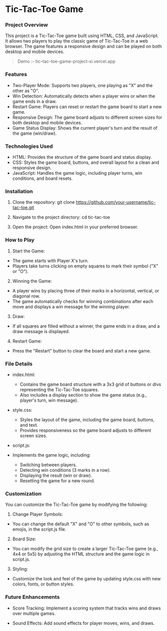 # Tic-Tac-Toe Game
### Project Overview
This project is a Tic-Tac-Toe game built using HTML, CSS, and JavaScript. It allows two players to play the classic game of Tic-Tac-Toe in a web browser. The game features a responsive design and can be played on both desktop and mobile devices.

> Demo :- tic-tac-toe-game-project-xi.vercel.app

### Features
- Two-Player Mode: Supports two players, one playing as "X" and the other as "O".
- Win Detection: Automatically detects when a player wins or when the game ends in a draw.
- Restart Game: Players can reset or restart the game board to start a new game.
- Responsive Design: The game board adjusts to different screen sizes for both desktop and mobile devices.
- Game Status Display: Shows the current player's turn and the result of the game (win/draw).
### Technologies Used
- HTML: Provides the structure of the game board and status display.
- CSS: Styles the game board, buttons, and overall layout for a clean and responsive design.
- JavaScript: Handles the game logic, including player turns, win conditions, and board resets.

### Installation
1. Clone the repository:
git clone https://github.com/your-username/tic-tac-toe.git

2. Navigate to the project directory:
cd tic-tac-toe

3. Open the project: Open index.html in your preferred browser.

### How to Play
1. Start the Game:

- The game starts with Player X's turn.
- Players take turns clicking on empty squares to mark their symbol ("X" or "O").

2. Winning the Game:
- A player wins by placing three of their marks in a horizontal, vertical, or diagonal row.
- The game automatically checks for winning combinations after each move and displays a win message for the winning player.

3. Draw:
- If all squares are filled without a winner, the game ends in a draw, and a draw message is displayed.

4. Restart Game:
- Press the "Restart" button to clear the board and start a new game.


### File Details
- index.html:

  - Contains the game board structure with a 3x3 grid of buttons or divs representing the Tic-Tac-Toe squares.
  - Also includes a display section to show the game status (e.g., player's turn, win message).

- style.css:
  - Styles the layout of the game, including the game board, buttons, and text.
  - Provides responsiveness so the game board adjusts to different screen sizes.

- script.js:
- Implements the game logic, including:
  - Switching between players.
  - Detecting win conditions (3 marks in a row).
  - Displaying the result (win or draw).
  - Resetting the game for a new round.

### Customization
You can customize the Tic-Tac-Toe game by modifying the following:

1. Change Player Symbols:
- You can change the default "X" and "O" to other symbols, such as emojis, in the script.js file.

2. Board Size:
- You can modify the grid size to create a larger Tic-Tac-Toe game (e.g., 4x4 or 5x5) by adjusting the HTML structure and the game logic in script.js.

3. Styling:
- Customize the look and feel of the game by updating style.css with new colors, fonts, or button styles.

### Future Enhancements
- Score Tracking: Implement a scoring system that tracks wins and draws over multiple games.

- Sound Effects: Add sound effects for player moves, wins, and draws.




